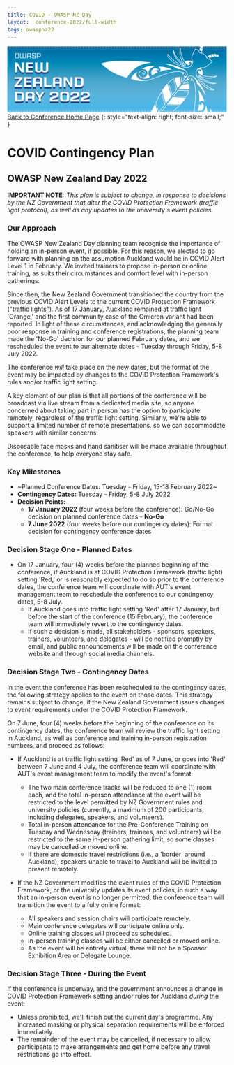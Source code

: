```yaml
---
title: COVID - OWASP NZ Day
layout:  conference-2022/full-width
tags: owaspnz22
---
```


[![Web Banner](/assets/images/2022_Banner_Graphic.jpg)](/conference/)   
[Back to Conference Home Page](index.md)
{: style="text-align: right; font-size: small;" }

# COVID Contingency Plan

## OWASP New Zealand Day 2022

**IMPORTANT NOTE:** *This plan is subject to change, in response to decisions by the NZ Government that alter the COVID Protection Framework (traffic light protocol), as well as any updates to the university's event policies.*

### Our Approach

The OWASP New Zealand Day planning team recognise the importance of holding an in-person event, if possible. For this reason, we elected to go forward with planning on the assumption Auckland would be in COVID Alert Level 1 in February. We invited trainers to propose in-person or online training, as suits their circumstances and comfort level with in-person gatherings.

Since then, the New Zealand Government transitioned the country from the previous COVID Alert Levels to the current COVID Protection Framework ("traffic lights"). As of 17 January, Auckland remained at traffic light 'Orange,' and the first community case of the Omicron variant had been reported. In light of these circumstances, and acknowledging the generally poor response in training and conference registrations, the planning team made the 'No-Go' decision for our planned February dates, and we  rescheduled the event to our alternate dates - Tuesday through Friday, 5-8 July 2022.

The conference *will* take place on the new dates, but the format of the event may be impacted by changes to the COVID Protection Framework's rules and/or traffic light setting.

A key element of our plan is that all portions of the conference will be broadcast via live stream from a dedicated media site, so anyone concerned about taking part in person has the option to participate remotely, regardless of the traffic light setting. Similarly, we're able to support a limited number of remote presentations, so we can accommodate speakers with similar concerns.

Disposable face masks and hand sanitiser will be made available throughout the conference, to help everyone stay safe.

### Key Milestones

* ~Planned Conference Dates: Tuesday - Friday, 15-18 February 2022~
* **Contingency Dates:** Tuesday - Friday, 5-8 July 2022
* **Decision Points:**
  * **17 January 2022** (four weeks before the conference): Go/No-Go decision on planned conference dates - **No-Go**
  * **7 June 2022** (four weeks before our contingency dates): Format decision for contingency conference dates
  
### Decision Stage One - Planned Dates

* On 17 January, four (4) weeks before the planned beginning of the conference, if Auckland is at COVID Protection Framework (traffic light) setting 'Red,' or is reasonably expected to do so prior to the conference dates, the conference team will coordinate with AUT's event management team to reschedule the conference to our contingency dates, 5-8 July.
  * If Auckland goes into traffic light setting 'Red' after 17 January, but before the start of the conference (15 February), the conference team will immediately revert to the contingency dates.
  * If such a decision is made, all stakeholders - sponsors, speakers, trainers, volunteers, and delegates - will be notified promptly by email, and public announcements will be made on the conference website and through social media channels.

### Decision Stage Two - Contingency Dates

In the event the conference has been rescheduled to the contingency dates, the following strategy applies to the event on those dates. This strategy remains subject to change, if the New Zealand Government issues changes to event requirements under the COVID Protection Framework.

On 7 June, four (4) weeks before the beginning of the conference on its contingency dates, the conference team will review the traffic light setting in Auckland, as well as conference and training in-person registration numbers, and proceed as follows:
* If Auckland is at traffic light setting 'Red' as of 7 June, or goes into 'Red' between 7 June and 4 July, the conference team will coordinate with AUT's event management team to modify the event's format:
  * The two main conference tracks will be reduced to one (1) room each, and the total in-person attendance at the event will be restricted to the level permitted by NZ Government rules and university policies (currently, a maximum of 200 participants, including delegates, speakers, and volunteers).
  * Total in-person attendance for the Pre-Conference Training on Tuesday and Wednesday (trainers, trainees, and volunteers) will be restricted to the same in-person gathering limit, so some classes may be cancelled or moved online. 
  * If there are domestic travel restrictions (i.e., a 'border' around Auckland), speakers unable to travel to Auckland will be invited to present remotely.
  
* If the NZ Government modifies the event rules of the COVID Protection Framework, or the university updates its event policies, in such a way that an in-person event is no longer permitted, the conference team will transition the event to a fully online format:
  * All speakers and session chairs will participate remotely.
  * Main conference delegates will participate online only.
  * Online training classes will proceed as scheduled.
  * In-person training classes will be either cancelled or moved online.
  * As the event will be entirely virtual, there will not be a Sponsor Exhibition Area or Delegate Lounge.
  
### Decision Stage Three - During the Event

If the conference is underway, and the government announces a change in COVID Protection Framework setting and/or rules for Auckland *during* the event:

* Unless prohibited, we'll finish out the current day's programme. Any increased masking or physical separation requirements will be enforced immediately.
* The remainder of the event may be cancelled, if necessary to allow participants to make arrangements and get home before any travel restrictions go into effect.
